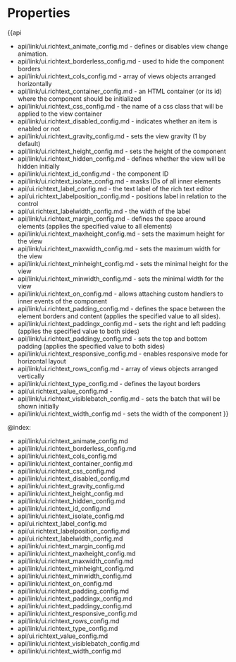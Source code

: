 Properties
==========

{{api
- api/link/ui.richtext_animate_config.md - defines or disables view change animation.
- api/link/ui.richtext_borderless_config.md - used to hide the component borders
- api/link/ui.richtext_cols_config.md - array of views objects arranged horizontally
- api/link/ui.richtext_container_config.md - an HTML container (or its id) where the component should be initialized
- api/link/ui.richtext_css_config.md - the name of a css class that will be applied to the view container
- api/link/ui.richtext_disabled_config.md - indicates whether an item is enabled or not
- api/link/ui.richtext_gravity_config.md - sets the view gravity (1 by default)
- api/link/ui.richtext_height_config.md - sets the height of the component
- api/link/ui.richtext_hidden_config.md - defines whether the view will be hidden initially
- api/link/ui.richtext_id_config.md - the component ID
- api/link/ui.richtext_isolate_config.md - masks IDs of all inner elements
- api/ui.richtext_label_config.md - the text label of the rich text editor
- api/ui.richtext_labelposition_config.md - positions label in relation to the control
- api/ui.richtext_labelwidth_config.md - the width of the label
- api/link/ui.richtext_margin_config.md - defines the space around elements (applies the specified value to all elements)
- api/link/ui.richtext_maxheight_config.md - sets the maximum height for the view
- api/link/ui.richtext_maxwidth_config.md - sets the maximum width for the view
- api/link/ui.richtext_minheight_config.md - sets the minimal height for the view
- api/link/ui.richtext_minwidth_config.md - sets the minimal width for the view
- api/link/ui.richtext_on_config.md - allows attaching custom handlers to inner events of the component
- api/link/ui.richtext_padding_config.md - defines the space between the element borders and content (applies the specified value to all sides).
- api/link/ui.richtext_paddingx_config.md - sets the right and left padding (applies the specified value to both sides)
- api/link/ui.richtext_paddingy_config.md - sets the top and bottom padding (applies the specified value to both sides)
- api/link/ui.richtext_responsive_config.md - enables responsive mode for horizontal layout
- api/link/ui.richtext_rows_config.md - array of views objects arranged vertically
- api/link/ui.richtext_type_config.md - defines the layout borders
- api/ui.richtext_value_config.md - 
- api/link/ui.richtext_visiblebatch_config.md - sets the batch that will be shown initially
- api/link/ui.richtext_width_config.md - sets the width of the component
}}

@index:
- api/link/ui.richtext_animate_config.md
- api/link/ui.richtext_borderless_config.md
- api/link/ui.richtext_cols_config.md
- api/link/ui.richtext_container_config.md
- api/link/ui.richtext_css_config.md
- api/link/ui.richtext_disabled_config.md
- api/link/ui.richtext_gravity_config.md
- api/link/ui.richtext_height_config.md
- api/link/ui.richtext_hidden_config.md
- api/link/ui.richtext_id_config.md
- api/link/ui.richtext_isolate_config.md
- api/ui.richtext_label_config.md
- api/ui.richtext_labelposition_config.md
- api/ui.richtext_labelwidth_config.md
- api/link/ui.richtext_margin_config.md
- api/link/ui.richtext_maxheight_config.md
- api/link/ui.richtext_maxwidth_config.md
- api/link/ui.richtext_minheight_config.md
- api/link/ui.richtext_minwidth_config.md
- api/link/ui.richtext_on_config.md
- api/link/ui.richtext_padding_config.md
- api/link/ui.richtext_paddingx_config.md
- api/link/ui.richtext_paddingy_config.md
- api/link/ui.richtext_responsive_config.md
- api/link/ui.richtext_rows_config.md
- api/link/ui.richtext_type_config.md
- api/ui.richtext_value_config.md
- api/link/ui.richtext_visiblebatch_config.md
- api/link/ui.richtext_width_config.md

